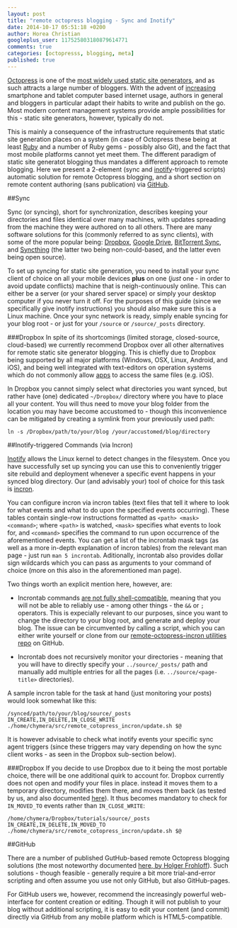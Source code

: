 ```yaml
---
layout: post
title: "remote octopress blogging - Sync and Inotify"
date: 2014-10-17 05:51:18 +0200
author: Horea Christian
googleplus_user: 117525803180879614771
comments: true
categories: [octopresss, blogging, meta]
published: true
---
```


[Octopress](http://octopress.org/) is one of the [most widely used static site generators](https://www.staticgen.com/), and as such attracts a large number of bloggers.
With the advent of [increasing](http://upload.wikimedia.org/wikipedia/commons/8/86/Usage_share_of_web_browsers_%28Source_StatCounter%29.svg) smartphone and tablet computer based internet usage, authors in general and bloggers in particular adapt their habits to write and publish on the go.
Most modern content management systems provide ample possibilities for this - static site generators, however, typically do not.

This is mainly a consequence of the infrastructure requirements that static site generation places on a system (in case of Octopress these being at least [Ruby](http://en.wikipedia.org/wiki/Ruby_(programming_language)) and a number of Ruby gems - possibly also Git), and the fact that most mobile platforms cannot yet meet them.
The different paradigm of static site generatot blogging thus mandates a different approach to remote blogging.
Here we present a 2-element (sync and [inotify](http://en.wikipedia.org/wiki/Inotify)-triggered scripts) automatic solution for remote Octopress blogging, and a short section on remote content authoring (sans publication) via [GitHub](http://en.wikipedia.org/wiki/GitHub).

<!-- more -->

##Sync

Sync (or syncing), short for synchronization, describes keeping your directories and files identical over many machines, with updates spreading from the machine they were authored on to all others.
There are many software solutions for this (commonly referred to as sync clients), with some of the more popular being: [Dropbox](http://en.wikipedia.org/wiki/Dropbox_(service)), [Google Drive](http://en.wikipedia.org/wiki/Google_Drive), [BitTorrent Sync](http://en.wikipedia.org/wiki/BitTorrent_Sync), and [Syncthing](http://en.wikipedia.org/wiki/Syncthing) (the latter two being non-could-based, and the latter even being open source).

To set up syncing for static site generation, you need to install your sync client of choice on all your mobile devices **plus** on one (*just* one - in order to avoid update conflicts) machine that is neigh-continuously online. 
This can either be a server (or your shared server space) or simply your desktop computer if you never turn it off.
For the purposes of this guide (since we specifically give inotify instructions) you should also make sure this is a Linux machine.
Once your sync network is ready, simply enable syncing for your blog root - or just for your `/source`  or `/source/_posts` directory.

###Dropbox
In spite of its shortcomings (limited storage, closed-source, cloud-based) we currently recommend Dropbox over all other alternatives for remote static site generator blogging.
This is chiefly due to Dropbox being supported by all major platforms (Windows, OSX, Linux, Android, and iOS), and being well integrated with text-editors on operation systems which do not commonly allow [apps](http://en.wikipedia.org/wiki/Mobile_app) to access the same files (e.g. iOS).

In Dropbox you cannot simply select what directories you want synced, but rather have (one) dedicated `~/Dropbox/` directory where you have to place all your content.
You will thus need to move your blog folder from the location you may have become accustomed to - though this inconvenience can be mitigated by creating a symlink from your previously used path:

```
ln -s /Dropbox/path/to/your/blog /your/accustomed/blog/directory
```

##Inotify-triggered Commands (via Incron)

[Inotify](http://en.wikipedia.org/wiki/Inotify) allows the Linux kernel to detect changes in the filesystem.
Once you have successfully set up syncing you can use this to conveniently trigger site rebuild and deployment whenever a specific event happens in your synced blog directory.
Our (and advisably your) tool of choice for this task is [incron](http://inotify.aiken.cz/?section=incron&page=about&lang=en).

You can configure incron via incron tables (text files that tell it where to look for what events and what to do upon the specified events occurring).
These tables contain single-row instructions formatted as `<path> <mask> <command>`; where `<path>` is watched, `<mask>` specifies what events to look for, and `<command>` specifies the command to run upon occurrence of the aforementioned events.
You can get a list of the incrontab mask tags (as well as a more in-depth explanation of incron tables) from the relevant man page - just run `man 5 incrontab`.
Aditionally, incrontab also provides dollar sign wildcards which you can pass as arguments to your command of choice (more on this also in the aforementioned man page). 

Two things worth an explicit mention here, however, are:

* Incrontab commands [are not fully shell-compatible](http://stackoverflow.com/questions/18238962/incrond-running-but-not-executing-command-under-centos-6-4), meaning that you will not be able to reliably use - among other things - the `&&` or `;` operators. 
This is expecially relevant to our purposes, since you want to change the directory to your blog root, and generate and deploy your blog. 
The issue can be circumvented by calling a script, which you can either write yourself or clone from our [remote-octopress-incron utilities repo](https://github.com/TheChymera/remote_octopress_incron) on GitHub.

* Incrontab does not recursively monitor your directories - meaning that you will have to directly specify your `../source/_posts/` path and manually add multiple entries for all the pages (i.e. `../source/<page-title>` directories). 

A sample incron table for the task at hand (just monitoring your posts) would look somewhat like this:

```
/synced/path/to/your/blog/source/_posts IN_CREATE,IN_DELETE,IN_CLOSE_WRITE ./home/chymera/src/remote_cotopress_incron/update.sh $@
```

It is however advisable to check what inotify events your specific sync agent triggers (since these triggers may vary depending on how the sync client works - as seen in the Dropbox sub-section below).

###Dropbox
If you decide to use Dropbox due to it being the most portable choice, there will be one additional quirk to account for.
Dropbox currently does not open and modify your files in place. instead it moves them to a temporary directory, modifies them there, and moves them back (as tested by us, and also documented [here](http://stackoverflow.com/questions/3795022/dropbox-and-pyinotify)).
It thus becomes mandatory to check for `IN_MOVED_TO` events rather than `IN_CLOSE_WRITE`:

```
/home/chymera/Dropbox/tutorials/source/_posts IN_CREATE,IN_DELETE,IN_MOVED_TO ./home/chymera/src/remote_cotopress_incron/update.sh $@
```

##GitHub

There are a number of published GutHub-based remote Octopress blogging solutions (the most noteworthy documented [here, by Holger Frohloff](http://5minutenpause.com/blog/2013/07/05/remote-posting-with-octopress/)).
Such solutions - though feasible - generally require a bit more trial-and-error scripting and often assume you use not only GitHub, but also GitHub-pages.

For GitHub users we, however, recommend the increasingly powerful web-interface for content creation or editing.
Though it will not publish to your blog without additional scripting, it is easy to edit your content (and commit) directly via GitHub from any mobile platform which is HTML5-compatible.




